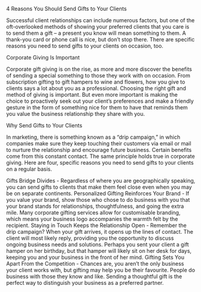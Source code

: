 4 Reasons You Should Send Gifts to Your Clients

Successful client relationships can include numerous factors, but one of the oft-overlooked methods of showing your preferred clients that you care is to send them a gift – a present you know will mean something to them. A thank-you card or phone call is nice, but don’t stop there. There are specific reasons you need to send gifts to your clients on occasion, too.

Corporate Giving Is Important

Corporate gift giving is on the rise, as more and more discover the benefits of sending a special something to those they work with on occasion. From subscription gifting to gift hampers to wine and flowers, how you give to clients says a lot about you as a professional. Choosing the right gift and method of giving is important. But even more important is making the choice to proactively seek out your client’s preferences and make a friendly gesture in the form of something nice for them to have that reminds them you value the business relationship they share with you.

Why Send Gifts to Your Clients

In marketing, there is something known as a “drip campaign,” in which companies make sure they keep touching their customers via email or mail to nurture the relationship and encourage future business. Certain benefits come from this constant contact. The same principle holds true in corporate giving. Here are four, specific reasons you need to send gifts to your clients on a regular basis.

Gifts Bridge Divides - Regardless of where you are geographically speaking, you can send gifts to clients that make them feel close even when you may be on separate continents.
Personalized Gifting Reinforces Your Brand - If you value your brand, show those who chose to do business with you that your brand stands for relationships, thoughtfulness, and going the extra mile. Many corporate gifting services allow for customisable branding, which means your business logo accompanies the warmth felt by the recipient.
Staying in Touch Keeps the Relationship Open - Remember the drip campaign? When your gift arrives, it opens up the lines of contact. The client will most likely reply, providing you the opportunity to discuss ongoing business needs and solutions. Perhaps you sent your client a gift hamper on her birthday, but that hamper will likely sit on her desk for days, keeping you and your business in the front of her mind.
Gifting Sets You Apart From the Competition - Chances are, you aren’t the only business your client works with, but gifting may help you be their favourite. People do business with those they know and like. Sending a thoughtful gift is the perfect way to distinguish your business as a preferred partner.
